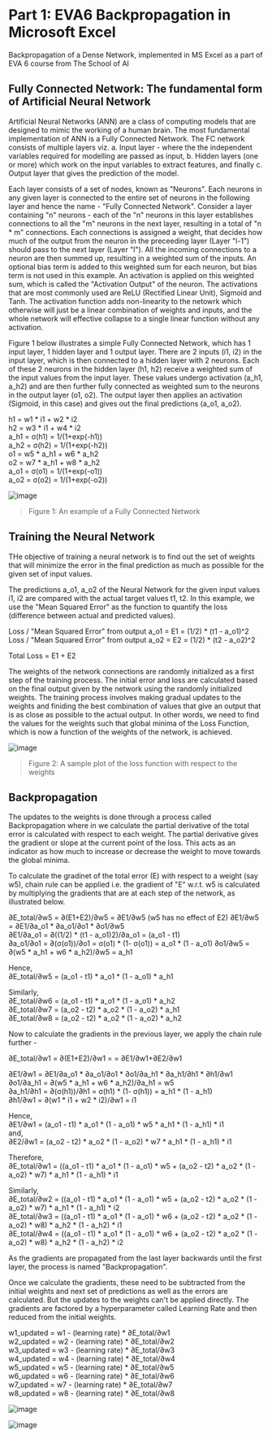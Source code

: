 # Part 1: EVA6 Backpropagation in Microsoft Excel
Backpropagation of a Dense Network, implemented in MS Excel as a part of EVA 6 course from The School of AI

## Fully Connected Network: The fundamental form of Artificial Neural Network
Artificial Neural Networks (ANN) are a class of computing models that are designed to mimic the working of a human brain. The most fundamental implementation of ANN is a Fully Connected Network. The FC network consists of multiple layers viz. a. Input layer - where the the independent variables required for modelling are passed as input, b. Hidden layers (one or more) which work on the input variables to extract features, and finally c. Output layer that gives the prediction of the model.

Each layer consists of a set of nodes, known as "Neurons". Each neurons in any given layer is connected to the entire set of neurons in the following layer and hence the name - "Fully Connected Network". Consider a layer containing "n" neurons - each of the "n" neurons in this layer establishes connections to all the "m" neurons in the next layer, resulting in a total of "n * m" connections. Each connections is assigned a weight, that decides how much of the output from the neuron in the preceeding layer (Layer "l-1") should pass to the next layer (Layer "l"). All the incoming connections to a neuron are then summed up, resulting in a weighted sum of the inputs. An optional bias term is added to this weighted sum for each neuron, but bias term is not used in this example. An activation is applied on this weighted sum, which is called the "Activation Output" of the neuron. The activations that are most commonly used are ReLU (Rectified Linear Unit), Sigmoid and Tanh. The activation function adds non-linearity to the netowrk which otherwise will just be a linear combination of weights and inputs, and the whole network will effective collapse to a single linear function without any activation.

Figure 1 below illustrates a simple Fully Connected Network, which has 1 input layer, 1 hidden layer and 1 output layer. There are 2 inputs (i1, i2) in the input layer, which is then connected to a hidden layer with 2 neurons. Each of these 2 neurons in the hidden layer (h1, h2) receive a weighted sum of the input values from the input layer. These values undergo activation (a_h1, a_h2) and are then further fully connected as weighted sum to the neurons in the output layer (o1, o2). The output layer then applies an activation (Sigmoid, in this case) and gives out the final predictions (a_o1, a_o2).

h1 = w1 * i1 + w2 * i2  
h2 = w3 * i1 + w4 * i2  
a_h1 = σ(h1) = 1/(1+exp(-h1))  
a_h2 = σ(h2) = 1/(1+exp(-h2))  
o1 = w5 * a_h1 + w6 * a_h2  
o2 = w7 * a_h1 + w8 * a_h2  
a_o1 = σ(o1) = 1/(1+exp(-o1))  
a_o2 = σ(o2) = 1/(1+exp(-o2))


![image](https://user-images.githubusercontent.com/71654199/119672619-5fe25500-be58-11eb-82da-f705dd3f9eab.png)
> Figure 1: An example of a Fully Connected Network

## Training the Neural Network

THe objective of training a neural network is to find out the set of weights that will minimize the error in the final prediction as much as possible for the given set of input values. 

The predictions a_o1, a_o2 of the Neural Network for the given input values i1, i2 are compared with the actual target values t1, t2. In this example, we use the "Mean Squared Error" as the function to quantify the loss (difference between actual and predicted values).

Loss / "Mean Squared Error" from output a_o1 = E1 = (1/2) * (t1 - a_o1)^2  
Loss / "Mean Squared Error" from output a_o2 = E2 = (1/2) * (t2 - a_o2)^2

Total Loss = E1 + E2

The weights of the network connections are randomly initialized as a first step of the training process. The initial error and loss are calculated based on the final output given by the network using the randomly initialized weights. The training process involves making gradual updates to the weights and finiding the best combination of values that give an output that is as close as possible to the actual output. In other words, we need to find the values for the weights such that global minima of the Loss Function, which is now a function of the weights of the network, is achieved.

![image](https://user-images.githubusercontent.com/71654199/120009815-044fcd00-bffa-11eb-9a4a-f4e8e6642777.png)
> Figure 2: A sample plot of the loss function with respect to the weights

## Backpropagation

The updates to the weights is done through a process called Backpropagation where in we calculate the partial derivative of the total error is calculated with respect to each weight. The partial derivative gives the gradient or slope at the current point of the loss. This acts as an indicator as how much to increase or decrease the weight to move towards the global minima.

To calculate the gradinet of the total error (E) with respect to a weight (say w5), chain rule can be applied i.e. the gradient of "E" w.r.t. w5 is calculated by multiplying the gradients that are at each step of the network, as illustrated below.

∂E_total/∂w5 = ∂(E1+E2)/∂w5 = ∂E1/∂w5 (w5 has no effect of E2)
∂E1/∂w5 = ∂E1/∂a_o1 * ∂a_o1/∂o1 * ∂o1/∂w5  
∂E1/∂a_o1 = ∂((1/2) * (t1 - a_o1)2)/∂a_o1 = (a_o1 - t1)  
∂a_o1/∂o1 = ∂(σ(o1))/∂o1 = σ(o1) * (1- σ(o1)) = a_o1 * (1 - a_o1)
∂o1/∂w5 = ∂(w5 * a_h1 + w6 * a_h2)/∂w5 = a_h1  

Hence,  
∂E_total/∂w5 = (a_o1 - t1) * a_o1 * (1 - a_o1) * a_h1  

Similarly,  
∂E_total/∂w6 = (a_o1 - t1) * a_o1 * (1 - a_o1) * a_h2  
∂E_total/∂w7 = (a_o2 - t2) * a_o2 * (1 - a_o2) * a_h1  
∂E_total/∂w8 = (a_o2 - t2) * a_o2 * (1 - a_o2) * a_h2

Now to calculate the gradients in the previous layer, we apply the chain rule further -

∂E_total/∂w1 = ∂(E1+E2)/∂w1 =  = ∂E1/∂w1+∂E2/∂w1  

∂E1/∂w1 = ∂E1/∂a_o1 * ∂a_o1/∂o1 * ∂o1/∂a_h1 * ∂a_h1/∂h1 * ∂h1/∂w1  
∂o1/∂a_h1 =  ∂(w5 * a_h1 + w6 * a_h2)/∂a_h1 = w5  
∂a_h1/∂h1 = ∂(σ(h1))/∂h1 =  σ(h1) * (1- σ(h1)) = a_h1 * (1 - a_h1)  
∂h1/∂w1 = ∂(w1 * i1 + w2 * i2)/∂w1 = i1  

Hence,  
∂E1/∂w1 = (a_o1 - t1) * a_o1 * (1 - a_o1) * w5 * a_h1 * (1 - a_h1) * i1  
and,  
∂E2/∂w1 = (a_o2 - t2) * a_o2 * (1 - a_o2) * w7 * a_h1 * (1 - a_h1) * i1

Therefore,  
∂E_total/∂w1 = ((a_o1 - t1) * a_o1 * (1 - a_o1) * w5 + (a_o2 - t2) * a_o2 * (1 - a_o2) * w7) * a_h1 * (1 - a_h1) * i1  

Similarly,  
∂E_total/∂w2 = ((a_o1 - t1) * a_o1 * (1 - a_o1) * w5 + (a_o2 - t2) * a_o2 * (1 - a_o2) * w7) * a_h1 * (1 - a_h1) * i2  
∂E_total/∂w3 = ((a_o1 - t1) * a_o1 * (1 - a_o1) * w6 + (a_o2 - t2) * a_o2 * (1 - a_o2) * w8) * a_h2 * (1 - a_h2) * i1  
∂E_total/∂w4 = ((a_o1 - t1) * a_o1 * (1 - a_o1) * w6 + (a_o2 - t2) * a_o2 * (1 - a_o2) * w8) * a_h2 * (1 - a_h2) * i2

As the gradients are propagated from the last layer backwards until the first layer, the process is named "Backpropagation".

Once we calculate the gradients, these need to be subtracted from the initial weights and next set of predictions as well as the errors are calculated. But the updates to the weights can't be applied directly. The gradients are factored by a hyperparameter called Learning Rate and then reduced from the initial weights.

w1_updated = w1 - (learning rate) * ∂E_total/∂w1  
w2_updated = w2 - (learning rate) * ∂E_total/∂w2  
w3_updated = w3 - (learning rate) * ∂E_total/∂w3  
w4_updated = w4 - (learning rate) * ∂E_total/∂w4  
w5_updated = w5 - (learning rate) * ∂E_total/∂w5  
w6_updated = w6 - (learning rate) * ∂E_total/∂w6  
w7_updated = w7 - (learning rate) * ∂E_total/∂w7  
w8_updated = w8 - (learning rate) * ∂E_total/∂w8



![image](https://user-images.githubusercontent.com/71654199/119672983-a59f1d80-be58-11eb-939a-58219cd3fbea.png)

![image](https://user-images.githubusercontent.com/71654199/119671879-c31fb780-be57-11eb-9c09-4479afd09594.png)


